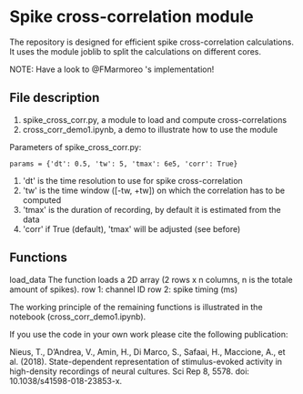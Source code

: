 # Spike cross-correlation module


The repository is designed for efficient spike cross-correlation calculations. It uses the module joblib to split the calculations on different cores.

NOTE: Have a look to @FMarmoreo 's implementation! 

## File description
1. spike_cross_corr.py, a module to load and compute cross-correlations
2. cross_corr_demo1.ipynb, a demo to illustrate how to use the module

Parameters of spike_cross_corr.py:
````
params = {'dt': 0.5, 'tw': 5, 'tmax': 6e5, 'corr': True}
````
1. 'dt' is the time resolution to use for spike cross-correlation
2. 'tw' is the time window ([-tw, +tw]) on which the correlation has to be computed 
3. 'tmax' is the duration of recording, by default it is estimated from the data 
4. 'corr' if True (default), 'tmax' will be adjusted (see before)


## Functions


load_data 
    The function loads a 2D array (2 rows x n columns, n is the totale amount of spikes).
    row 1: channel ID
    row 2: spike timing (ms)

The working principle of the remaining functions is illustrated in the notebook (cross_corr_demo1.ipynb).
    

If you use the code in your own work please cite the following publication:

Nieus, T., D’Andrea, V., Amin, H., Di Marco, S., Safaai, H., Maccione, A., et al. (2018). State-dependent representation of stimulus-evoked activity in high-density recordings of neural cultures. Sci Rep 8, 5578. doi: 10.1038/s41598-018-23853-x.

